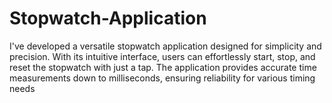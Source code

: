 # Stopwatch-Application
I've developed a versatile stopwatch application designed for simplicity and precision. With its intuitive interface, users can effortlessly start, stop, and reset the stopwatch with just a tap. The application provides accurate time measurements down to milliseconds, ensuring reliability for various timing needs
